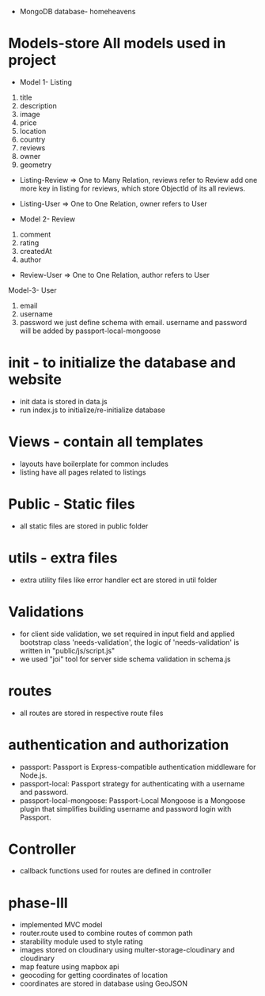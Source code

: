 * MongoDB database- homeheavens
# Models-store All models used in project
   * Model 1- Listing 
   1. title
   2. description
   3. image
   4. price
   5. location
   6. country
   7. reviews
   8. owner
   9. geometry
   
   * Listing-Review => One to Many Relation, reviews refer to Review
   add one more key in listing for reviews, which store ObjectId of its all reviews.
   * Listing-User => One to One Relation, owner refers to User 

   * Model 2- Review
   1. comment 
   2. rating
   3. createdAt 
   4. author
   * Review-User => One to One Relation, author refers to User 


   Model-3- User
   1. email
   2. username
   3. password
   we just define schema with email. username and password will be added by passport-local-mongoose

# init - to initialize the database and website
   * init data is stored in data.js
   * run index.js to initialize/re-initialize database

# Views - contain all templates
   * layouts have boilerplate for common includes
   * listing have all pages related to listings

# Public - Static files
   * all static files are stored in public folder 

# utils - extra files
   * extra utility files like error handler ect are stored in util folder 

# Validations
   * for client side validation, we set required in input field and applied bootstrap class 'needs-validation', the logic of 'needs-validation' is written in "public/js/script.js" 
   * we used "joi" tool for server side schema validation in schema.js

# routes 
   * all routes are stored in respective route files

# authentication and authorization
   * passport: Passport is Express-compatible authentication middleware for Node.js.
   * passport-local: Passport strategy for authenticating with a username and password.
   * passport-local-mongoose: Passport-Local Mongoose is a Mongoose plugin that simplifies building username and password login with Passport.

# Controller
   * callback functions used for routes are defined in controller

# phase-III
   * implemented MVC model
   * router.route used to combine routes of common path
   * starability module used to style rating
   * images stored on cloudinary using multer-storage-cloudinary and cloudinary
   * map feature using mapbox api
   * geocoding for getting coordinates of location
   * coordinates are stored in database using GeoJSON 